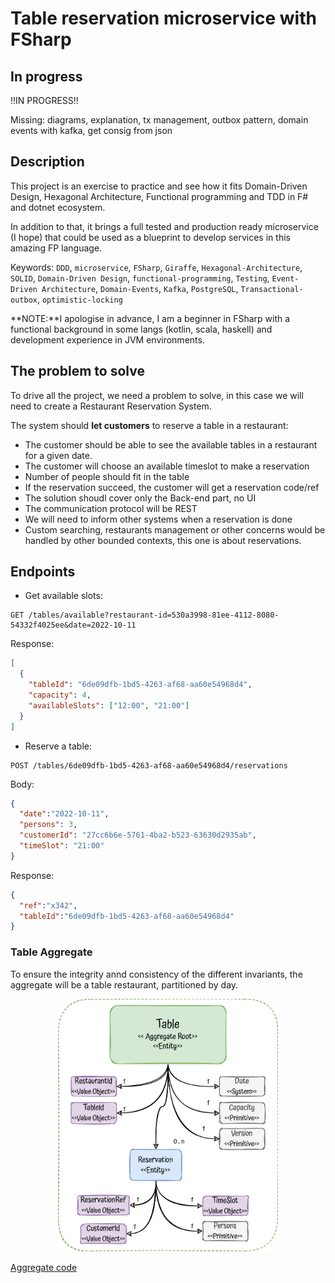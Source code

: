 # Table reservation microservice with FSharp

## In progress

!!IN PROGRESS!!

Missing:  diagrams, explanation, tx management, outbox pattern, domain events with kafka, get consig from json

## Description

This project is an exercise to practice and see how it fits Domain-Driven Design, Hexagonal Architecture, Functional programming and TDD in F# and dotnet ecosystem.

In addition to that, it brings a full tested and production ready microservice (I hope) that could be used as a blueprint to develop services in this amazing FP language.

Keywords: `DDD`, `microservice`, `FSharp`, `Giraffe`, `Hexagonal-Architecture`, `SOLID`, `Domain-Driven Design`, `functional-programming`,
`Testing`, `Event-Driven Architecture`, `Domain-Events`, `Kafka`, `PostgreSQL`, `Transactional-outbox`, `optimistic-locking`

**NOTE:**I apologise in advance, I am a beginner in FSharp with a functional background in some langs (kotlin, scala, haskell) and development experience in JVM environments.

## The problem to solve

To drive all the project, we need a problem to solve, in this case we will need to create a Restaurant Reservation System.

The system should **let customers** to reserve a table in a restaurant:

- The customer should be able to see the available tables in a restaurant for a given date.
- The customer will choose an available timeslot to make a reservation
- Number of people should fit in the table
- If the reservation succeed, the customer will get a reservation code/ref
- The solution shoudl cover only the Back-end part, no UI
- The communication protocol will be REST
- We will need to inform other systems when a reservation is done
- Custom searching, restaurants management or other concerns would be handled by other bounded contexts, this one is about reservations.

## Endpoints

- Get available slots:
```
GET /tables/available?restaurant-id=530a3998-81ee-4112-8080-54332f4025ee&date=2022-10-11
```
Response:
```json
[
  {
    "tableId": "6de09dfb-1bd5-4263-af68-aa60e54968d4",
    "capacity": 4,
    "availableSlots": ["12:00", "21:00"]
  }
]
```

- Reserve a table:
```
POST /tables/6de09dfb-1bd5-4263-af68-aa60e54968d4/reservations 
```
Body:
```json
{
  "date":"2022-10-11", 
  "persons": 3, 
  "customerId": "27cc6b6e-5761-4ba2-b523-63630d2935ab", 
  "timeSlot": "21:00" 
}
```
Response:
```json
{
  "ref":"x342", 
  "tableId":"6de09dfb-1bd5-4263-af68-aa60e54968d4"
}
```

### Table Aggregate

To ensure the integrity annd consistency of the different invariants, the aggregate will be a table restaurant, partitioned by day.

<p align="center">
  <img width="70%" src="./img/aggregate.png">
</p>

[Aggregate code](./src/Reservation/Domain.Model.fs#L39)
